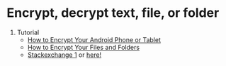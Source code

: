 # Encrypt, decrypt text, file, or folder

1. Tutorial
	- [How to Encrypt Your Android Phone or Tablet](http://www.tomsguide.com/us/how-to-encrypt-android-device,news-17774.html)
	- [How to Encrypt Your Files and Folders](http://www.tomsguide.com/us/how-to-encrypt-files-folders,news-18340.html)
	- [Stackexchange 1](http://android.stackexchange.com/questions/1940/how-do-i-secure-encrypt-sd-card-data-transparent-to-apps) or [here!](http://android.stackexchange.com/questions/25640/creating-and-handling-an-encrypted-folder-on-sd-card-for-unrooted-devices)
	